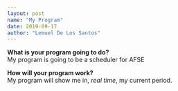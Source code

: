 ```yaml
---
layout: post
name: "My Program"
date: 2019-09-17
author: "Lemuel De Los Santos"
---
```


**What is your program going to do?**  
My program is going to be a scheduler for AFSE

**How will your program work?**  
My program will show me in, _real time_, my current period.
